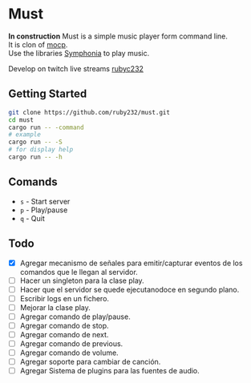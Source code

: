 # Must
**In construction**
Must is a simple music player form command line.     
It is clon of [mocp](https://github.com/jonsafari/mocp).   
Use the libraries [Symphonia](https://github.com/pdeljanov/Symphonia) to play music.   

Develop on twitch live streams [rubyc232](https://www.twitch.tv/rubyc232)

## Getting Started
```bash
git clone https://github.com/ruby232/must.git
cd must
cargo run -- -command
# example
cargo run -- -S
# for display help 
cargo run -- -h
```

## Comands
- `s` - Start server
- `p` - Play/pause
- `q` - Quit

## Todo
- [x] Agregar mecanismo de señales para emitir/capturar eventos de los comandos que le llegan al servidor.
- [ ] Hacer un singleton para la clase play.
- [ ] Hacer que el servidor se quede ejecutanodoce en segundo plano.
- [ ] Escribir logs en un fichero.
- [ ] Mejorar la clase play.
- [ ] Agregar comando de play/pause.
- [ ] Agregar comando de stop.
- [ ] Agregar comando de next.
- [ ] Agregar comando de previous.
- [ ] Agregar comando de volume.
- [ ] Agregar soporte para cambiar de canción.
- [ ] Agregar Sistema de plugins para las fuentes de audio.